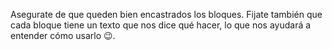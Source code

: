 Asegurate de que queden bien encastrados los bloques. Fijate también que cada bloque tiene un texto que nos dice qué hacer, lo que nos ayudará a entender cómo usarlo :wink:.